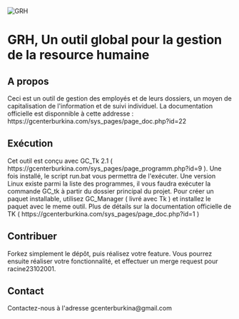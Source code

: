 ![GRH](https://firebasestorage.googleapis.com/v0/b/gc-website-1ea74.appspot.com/o/uploads%2Fprojects%2Fproject-5.jpg?alt=media&token=42155678-c020-4d63-9985-148608552cc9)

<h1>GRH, Un outil global pour la gestion de la resource humaine</h1>

<h2>A propos</h2>
    Ceci est un outil de gestion des employés et de leurs dossiers, un moyen de capitalisation de l'information et de suivi individuel.
    La documentation officielle est disponnible à cette addresse : https://gcenterburkina.com/sys_pages/page_doc.php?id=22

<h2>Exécution</h2>
    Cet outil est conçu avec GC_Tk 2.1 ( https://gcenterburkina.com/sys_pages/page_programm.php?id=9 ). Une fois installé, le script run.bat vous permettra de l'exécuter. Une version Linux existe parmi la liste des programmes, il vous faudra exécuter la commande GC_tk à partir du dossier principal du projet.
    Pour créer un paquet installable, utilisez GC_Manager ( livré avec Tk ) et installez le paquet avec le meme outil.
    Plus de détails sur la documentation officielle de TK ( https://gcenterburkina.com/sys_pages/page_doc.php?id=1 )

<h2>Contribuer</h2>
    Forkez simplement le dépôt, puis réalisez votre feature. Vous pourrez ensuite réaliser votre fonctionnalité, et effectuer un merge request pour racine23102001.

<h2>Contact</h2>
    Contactez-nous à l'adresse gcenterburkina@gmail.com
